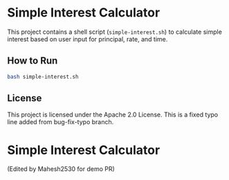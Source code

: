 # Simple Interest Calculator

This project contains a shell script (`simple-interest.sh`) to calculate simple interest based on user input for principal, rate, and time.

## How to Run

```bash
bash simple-interest.sh
```

## License

This project is licensed under the Apache 2.0 License.
This is a fixed typo line added from bug-fix-typo branch.
# Simple Interest Calculator
(Edited by Mahesh2530 for demo PR)

